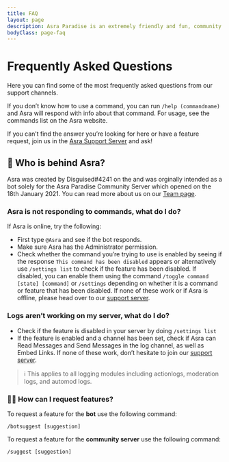 ```yaml
---
title: FAQ
layout: page
description: Asra Paradise is an extremely friendly and fun, community discord server with active voice and text channels. Our mission is to make an amazing community server and provide the perfect place to make friends and meet new people.
bodyClass: page-faq
---
```


# Frequently Asked Questions

Here you can find some of the most frequently asked questions from our support channels.

If you don’t know how to use a command, you can run `/help (commandname)` and Asra will respond with info about that command. For usage, see the commands list on the Asra website.

If you can’t find the answer you’re looking for here or have a feature request, join us in the [Asra Support Server](https://asraparadise.github.io/support) and ask!


## 👋 Who is behind Asra?

Asra was created by Disguised#4241 on the and was orginally intended as a bot solely for the Asra Paradise Community Server which opened on the 18th January 2021.
You can read more about us on our [Team page](https://asraparadise.github.io/team).


### Asra is not responding to commands, what do I do?

If Asra is online, try the following:

- First type `@Asra` and see if the bot responds.
- Make sure Asra has the Administrator permission.
- Check whether the command you’re trying to use is enabled by seeing if the response `This command has been disabled` appears or alternatively use `/settings list` to check if the feature has been disabled. If disabled, you can enable them using the command `/toggle command [state] [command]` or `/settings` depending on whether it is a command or feature that has been disabled.
If none of these work or if Asra is offline, please head over to our [support server](https://asraparadise.github.io/support).


### Logs aren’t working on my server, what do I do?

- Check if the feature is disabled in your server by doing `/settings list`
- If the feature is enabled and a channel has been set, check if Asra can Read Messages and Send Messages in the log channel, as well as Embed Links.
If none of these work, don’t hesitate to join our [support server](https://asraparadise.github.io/support).

> :information_source: This applies to all logging modules including actionlogs, moderation logs, and automod logs.


### 👨‍💻 How can I request features?

To request a feature for the **bot** use the following command:

`/botsuggest [suggestion]`

To request a feature for the **community server** use the following command:

`/suggest [suggestion]`